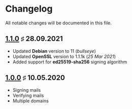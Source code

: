 # Changelog

All notable changes will be documented in this file.

<a name="v1-1-0"></a>
## [1.1.0](https://github.com/bloodhunterd/froxlor-mail-dkim/releases/tag/1.1.0) &#9839; 28.09.2021

* Updated **Debian** version to 11 (*bullseye*)
* Updated **OpenSSL** version to 1.1.1k (*25 Mar 2021*)
* Added support for **ed25519-sha256** signing algorithm

<a name="v1-0-0"></a>
## [1.0.0](https://github.com/bloodhunterd/froxlor-mail-dkim/releases/tag/1.0.0) &#9839; 10.05.2020

* Signing mails
* Verifying mails
* Multiple domains
